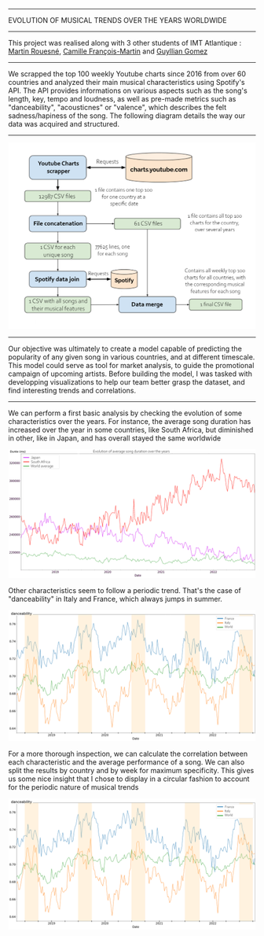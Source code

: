 
---

<p class="titletext">EVOLUTION OF MUSICAL TRENDS OVER THE YEARS WORLDWIDE</p>

---

<p class="articletext"> This project was realised along with 3 other students of IMT Atlantique : <a href="https://www.linkedin.com/in/martin-rouesn%C3%A9-81a489182/" class="linkedinlink">Martin Rouesné</a>, <a href="https://www.linkedin.com/in/camillefrancoismartin/" class="linkedinlink">Camille François-Martin</a> and <a href="https://www.linkedin.com/in/guyllian-gomez/" class="linkedinlink">Guyllian Gomez</a></p>

---

<p class="articletext"> We scrapped the top 100 weekly Youtube charts since 2016 from over 60 countries and analyzed their main musical characteristics using Spotify's API. The API provides informations on various aspects such as the song's length, key, tempo and loudness, as well as pre-made metrics such as "danceability", "acousticnes" or "valence", which describes the felt sadness/hapiness of the song. The following diagram details the way our data was acquired and structured.</p>

---

<img src="images/flow1spotify.png?raw=true" alt="flow1" class="flow1"/>

---

<p class="articletext">Our objective was ultimately to create a model capable of predicting the popularity of any given song in various countries, and at different timescale. This model could serve as tool for market analysis, to guide the promotional campaign of upcoming artists. Before building the model, I was tasked with developping visualizations to help our team better grasp the dataset, and find interesting trends and correlations. </p>

---

<p class="articletext">We can perform a first basic analysis by checking the evolution of some characteristics over the years. For instance, the average song duration has increased over the year in some countries, like South Africa, but diminished in other, like in Japan, and has overall stayed the same worldwide</p>

<img src="images/duration.png?raw=true" alt="duration" class="duration"/>

<p class="articletext">Other characteristics seem to follow a periodic trend. That's the case of "danceability" in Italy and France, which always jumps in summer. </p>

<img src="images/danceability.png?raw=true" alt="danceability" class="danceability"/>

<p class="articletext">For a more thorough inspection, we can calculate the correlation between each characteristic and the average performance of a song. We can also split the results by country and by week for maximum specificity. This gives us some nice insight that I chose to display in a circular fashion to account for the periodic nature of musical trends</p>

<img src="images/danceability.png?raw=true" alt="danceability" class="danceability"/>
